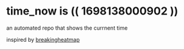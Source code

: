 # time_now is (( 1698138000902 ))

an automated repo that shows the currnent time

inspired by [breakingheatmap](https://github.com/breakingheatmap/breakingheatmap)